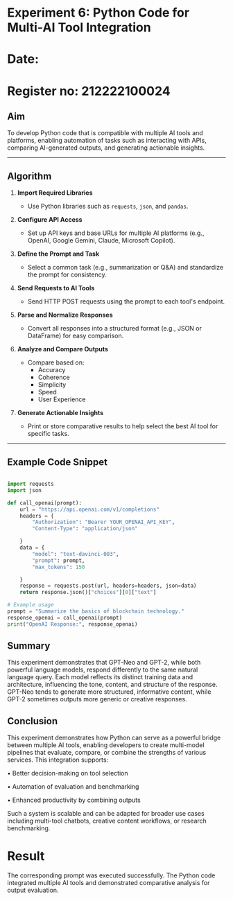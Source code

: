 # Experiment 6: Python Code for Multi-AI Tool Integration
# Date:
# Register no: 212222100024
##  Aim
To develop Python code that is compatible with multiple AI tools and platforms, enabling automation of tasks such as interacting with APIs, comparing AI-generated outputs, and generating actionable insights.

---

##  Algorithm

1. **Import Required Libraries**
   - Use Python libraries such as `requests`, `json`, and `pandas`.

2. **Configure API Access**
   - Set up API keys and base URLs for multiple AI platforms (e.g., OpenAI, Google Gemini, Claude, Microsoft Copilot).

3. **Define the Prompt and Task**
   - Select a common task (e.g., summarization or Q&A) and standardize the prompt for consistency.

4. **Send Requests to AI Tools**
   - Send HTTP POST requests using the prompt to each tool's endpoint.

5. **Parse and Normalize Responses**
   - Convert all responses into a structured format (e.g., JSON or DataFrame) for easy comparison.

6. **Analyze and Compare Outputs**
   - Compare based on:
     -  Accuracy
     -  Coherence
     -  Simplicity
     -  Speed
     -  User Experience

7. **Generate Actionable Insights**
   - Print or store comparative results to help select the best AI tool for specific tasks.

---

##  Example Code Snippet

```python

import requests
import json

def call_openai(prompt):
    url = "https://api.openai.com/v1/completions"
    headers = {
        "Authorization": "Bearer YOUR_OPENAI_API_KEY",
        "Content-Type": "application/json"

    }
    data = {
        "model": "text-davinci-003",
        "prompt": prompt,
        "max_tokens": 150

    }
    response = requests.post(url, headers=headers, json=data)
    return response.json()["choices"][0]["text"]

# Example usage
prompt = "Summarize the basics of blockchain technology."
response_openai = call_openai(prompt)
print("OpenAI Response:", response_openai)

```

## Summary
This experiment demonstrates that GPT-Neo and GPT-2, while both powerful language models, respond differently to the same natural language query. Each model reflects its distinct training data and architecture, influencing the tone, content, and structure of the response. GPT-Neo tends to generate more structured, informative content, while GPT-2 sometimes outputs more generic or creative responses.

## Conclusion
This experiment demonstrates how Python can serve as a powerful bridge between multiple AI tools, enabling developers to create multi-model pipelines that evaluate, compare, or combine the strengths of various services. This integration supports:
   
   • Better decision-making on tool selection
   
   • Automation of evaluation and benchmarking
   
   • Enhanced productivity by combining outputs

Such a system is scalable and can be adapted for broader use cases including multi-tool chatbots, creative content workflows, or research benchmarking.

# Result
The corresponding prompt was executed successfully. The Python code integrated multiple AI tools and demonstrated comparative analysis for output evaluation.
